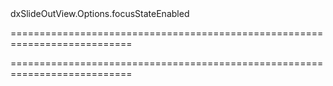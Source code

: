 <!--id-->dxSlideOutView.Options.focusStateEnabled<!--/id-->
===========================================================================
<!--hidden--><!--/hidden-->
===========================================================================


